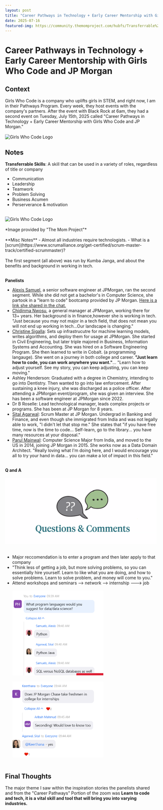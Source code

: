 ```yaml
---
layout: post
title: "Career Pathways in Technology + Early Career Mentorship with Girls Who Code and JP Morgan"
date: 2025-07-16
featured-img: https://community.themomproject.com/hubfs/Transferrable%20Skills_Hero.png
---
```

# Career Pathways in Technology + Early Career Mentorship with Girls Who Code and JP Morgan

## Context
Girls Who Code is a company who uplifts girls in STEM, and right now, I am in their Pathways Program. Every week, they host events with the company's partners. 
After the event with Black Rock at 6am, they had a second event on Tuesday, July 15th, 2025 called "Career Pathways in Technology + Early Career Mentorship with Girls Who Code and JP Morgan." <br><br>
<img src="https://upload.wikimedia.org/wikipedia/commons/thumb/6/6f/Girls_Who_Code_Logo.svg/1200px-Girls_Who_Code_Logo.svg.png" alt="Girls Who Code Logo" width="300"/> 

## Notes
**Transferrable Skills**: A skill that can be used in a variety of roles, regardless of title or company
- Communication
- Leadership
- Teamwork
- Problem Solving
- Business Acumen
- Perserverance & motivation
<br><br>
<img src="https://community.themomproject.com/hubfs/Transferrable%20Skills_Hero.png" alt="Girls Who Code Logo" width="300"/> 
<br><br>
*Image provided by "The Mom Project"*
<br><br>
**Misc Notes**
- Almost all industries require technologists.
- What is a [scrum](https://www.scrumalliance.org/get-certified/scrum-master-track/certified-scrummaster)?
<br><br>
The first segment (all above) was run by Kumba Janga, and about the benefits and background in working in tech. <br><br>

**Panelists**
- [Alexis Samuel](https://www.linkedin.com/in/alexis-samuels-960a1a126/), a senior software engineer at JPMorgan, ran the second segment. While she did not get a bachelor's in Computer Science, she partook in a "learn to code" bootcamp provided by JP Morgan. [Here is a link she shared in the chat.](https://www.coursereport.com/blog/27-coding-bootcamps-for-high-school-students)
- [Chidinma Nwosu](https://www.linkedin.com/in/chidinma-nwosu-csm-cspo-clp-mba-b602a443/), a general manager at JPMorgan, working there for 13+ years. Her background is in finance,however she is working in tech. "Just because you may not major in a tech field, that does not mean you will not end up working in tech...Our landscape is changing."
- [Christine Sigalla](https://www.linkedin.com/in/dr-christine-s-88230962/): Sets up infrastrucutre for machine learning models, writes algorithms, and deploy them for usage at JPMorgan. She started in Civil Engineering, but later triple majored in Business, Information Systems and Accounting. She was hired on a Software Engineering Program. She then learned to write in Cobalt. (a programming langauge). She went on a journey in both college and career. **"Just learn how to code, you can work anywhere you want."**... "Learn how to adjust yourself. See my story, you can keep adjusting, you can keep moving."
- Ashley Henderson: Graduated with a degree in Chemistry, intending to go into Dentistry. Then wanted to go into law enforcement. After sustaining a knee injury, she was discharged as a police officer. After attending a JPMorgan event/program, she was given an interview. She has been a software engineer at JPMorgan since 2022.
- Dr B Roselle: Lead technological manager, leads complex projects or programs. She has been at JP Morgan for 8 years.
- [Sital Agarwal](https://www.linkedin.com/in/sital-agarwal-078836146/): Scrum Master at JP Morgan. Undergrad in Banking and Finance, and even though she immigrated from India and was not legally able to work, "I didn't let that stop me." She states that "if you have free time, now is the time to code... Self-learn, go to the library... you have many resources at your disposal."
- [Parul Mainwal](https://www.linkedin.com/in/pm09/): Computer Science Major from India, and moved to the US in 2014, joining JP Morgan in 2015. She works now as a Data Domain Architect. "Really loving what I'm doing here, and I would encourage you all to try your hand in data... you can make a lot of impact in this field."
<br><br>

**Q and A**
<br><Br>
<img src="https://github.com/CaptainSapphire/PH-s-Blog/blob/main/assets/July%202025/Screenshot%202025-07-15%20094839.png?raw=true" alt="JP Morgan Internship Question" width="500"/> <br><br>
- Major reccomendation is to enter a program and then later apply to that company
- "Think less of getting a job, but more solving problems, so you can essentially hire yourself. Learn to like what you are doing, and how to solve problems. Learn to solve problem, and money will come to you."
- Attend workshops and seminars --> network --> internship ---> job
<br><br>
<img src="https://github.com/CaptainSapphire/PH-s-Blog/blob/main/assets/July%202025/Screenshot%202025-07-15%20094052.png?raw=true" alt="Data Science Language Question" width="300"/> <br><br>
<img src="https://github.com/CaptainSapphire/PH-s-Blog/blob/main/assets/July%202025/Screenshot%202025-07-15%20094603.png?raw=true" alt="JP Morgan Internship Question" width="300"/> <br><br>


## Final Thoughts
The major theme I saw within the inspiration stories the panelists shared and from the "Career Pathways" Portion of the zoom was **Learn to code and tech, it is a vital skill and tool that will bring you into varying industries.**
